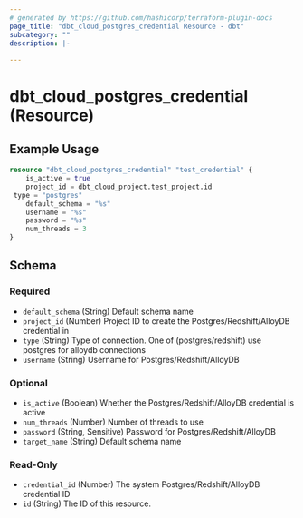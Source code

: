 ```yaml
---
# generated by https://github.com/hashicorp/terraform-plugin-docs
page_title: "dbt_cloud_postgres_credential Resource - dbt"
subcategory: ""
description: |-
  
---
```


# dbt_cloud_postgres_credential (Resource)



## Example Usage

```terraform
resource "dbt_cloud_postgres_credential" "test_credential" {
    is_active = true
    project_id = dbt_cloud_project.test_project.id
 type = "postgres"
    default_schema = "%s"
    username = "%s"
    password = "%s"
    num_threads = 3
}
```

<!-- schema generated by tfplugindocs -->
## Schema

### Required

- `default_schema` (String) Default schema name
- `project_id` (Number) Project ID to create the Postgres/Redshift/AlloyDB credential in
- `type` (String) Type of connection. One of (postgres/redshift) use postgres for alloydb connections
- `username` (String) Username for Postgres/Redshift/AlloyDB

### Optional

- `is_active` (Boolean) Whether the Postgres/Redshift/AlloyDB credential is active
- `num_threads` (Number) Number of threads to use
- `password` (String, Sensitive) Password for Postgres/Redshift/AlloyDB
- `target_name` (String) Default schema name

### Read-Only

- `credential_id` (Number) The system Postgres/Redshift/AlloyDB credential ID
- `id` (String) The ID of this resource.


